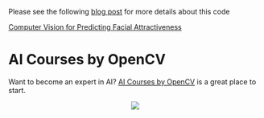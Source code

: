 Please see the following
[blog post](https://www.learnopencv.com/computer-vision-for-predicting-facial-attractiveness/)
for more details about this code

[Computer Vision for Predicting Facial Attractiveness](https://www.learnopencv.com/computer-vision-for-predicting-facial-attractiveness/)

# AI Courses by OpenCV

Want to become an expert in AI?
[AI Courses by OpenCV](https://opencv.org/courses/) is a great place to start.

<a href="https://opencv.org/courses/">
<p align="center">
<img src="https://www.learnopencv.com/wp-content/uploads/2020/04/AI-Courses-By-OpenCV-Github.png">
</p>
</a>
